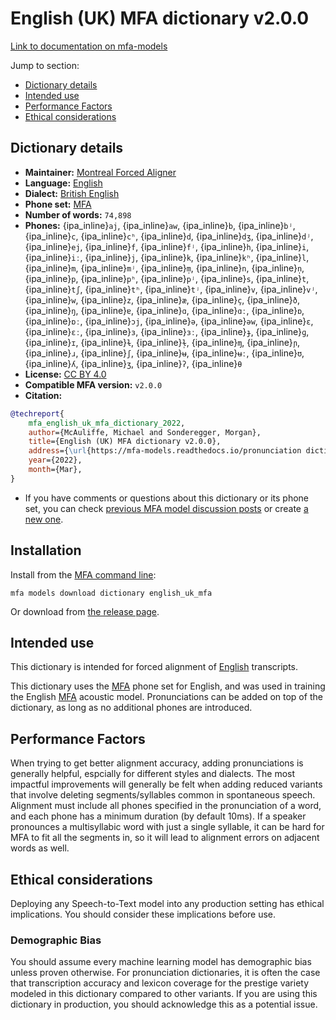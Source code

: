 
# English (UK) MFA dictionary v2.0.0

[Link to documentation on mfa-models](https://mfa-models.readthedocs.io/en/main/dictionary/english_uk_mfa.html)

Jump to section:

- [Dictionary details](#dictionary-details)
- [Intended use](#intended-use)
- [Performance Factors](#performance-factors)
- [Ethical considerations](#ethical-considerations)

## Dictionary details

- **Maintainer:** [Montreal Forced Aligner](https://montreal-forced-aligner.readthedocs.io/)
- **Language:** [English](https://en.wikipedia.org/wiki/English_language)
- **Dialect:** [British English](https://en.wikipedia.org/wiki/British_English)
- **Phone set:** [MFA](https://mfa-models.readthedocs.io/en/refactor/mfa_phone_set.html#english)
- **Number of words:** `74,898`
- **Phones:** {ipa_inline}`aj`, {ipa_inline}`aw`, {ipa_inline}`b`, {ipa_inline}`bʲ`, {ipa_inline}`c`, {ipa_inline}`cʰ`, {ipa_inline}`d`, {ipa_inline}`dʒ`, {ipa_inline}`dʲ`, {ipa_inline}`ej`, {ipa_inline}`f`, {ipa_inline}`fʲ`, {ipa_inline}`h`, {ipa_inline}`i`, {ipa_inline}`iː`, {ipa_inline}`j`, {ipa_inline}`k`, {ipa_inline}`kʰ`, {ipa_inline}`l`, {ipa_inline}`m`, {ipa_inline}`mʲ`, {ipa_inline}`m̩`, {ipa_inline}`n`, {ipa_inline}`n̩`, {ipa_inline}`p`, {ipa_inline}`pʰ`, {ipa_inline}`pʲ`, {ipa_inline}`s`, {ipa_inline}`t`, {ipa_inline}`tʃ`, {ipa_inline}`tʰ`, {ipa_inline}`tʲ`, {ipa_inline}`v`, {ipa_inline}`vʲ`, {ipa_inline}`w`, {ipa_inline}`z`, {ipa_inline}`æ`, {ipa_inline}`ç`, {ipa_inline}`ð`, {ipa_inline}`ŋ`, {ipa_inline}`ɐ`, {ipa_inline}`ɑ`, {ipa_inline}`ɑː`, {ipa_inline}`ɒ`, {ipa_inline}`ɒː`, {ipa_inline}`ɔj`, {ipa_inline}`ə`, {ipa_inline}`əw`, {ipa_inline}`ɛ`, {ipa_inline}`ɛː`, {ipa_inline}`ɜ`, {ipa_inline}`ɜː`, {ipa_inline}`ɟ`, {ipa_inline}`ɡ`, {ipa_inline}`ɪ`, {ipa_inline}`ɫ`, {ipa_inline}`ɫ̩`, {ipa_inline}`ɱ`, {ipa_inline}`ɲ`, {ipa_inline}`ɹ`, {ipa_inline}`ʃ`, {ipa_inline}`ʉ`, {ipa_inline}`ʉː`, {ipa_inline}`ʊ`, {ipa_inline}`ʎ`, {ipa_inline}`ʒ`, {ipa_inline}`ʔ`, {ipa_inline}`θ`
- **License:** [CC BY 4.0](https://github.com/MontrealCorpusTools/mfa-models/tree/main/dictionary/english/uk_mfa/v2.0.0/LICENSE)
- **Compatible MFA version:** `v2.0.0`
- **Citation:**

```bibtex
@techreport{
	mfa_english_uk_mfa_dictionary_2022,
	author={McAuliffe, Michael and Sonderegger, Morgan},
	title={English (UK) MFA dictionary v2.0.0},
	address={\url{https://mfa-models.readthedocs.io/pronunciation dictionary/English/English (UK) MFA dictionary v2_0_0.html}},
	year={2022},
	month={Mar},
}
```

- If you have comments or questions about this dictionary or its phone set, you can check [previous MFA model discussion posts](https://github.com/MontrealCorpusTools/mfa-models/discussions?discussions_q=English+UK+MFA+dictionary+v2.0.0) or create [a new one](https://github.com/MontrealCorpusTools/mfa-models/discussions/new).

## Installation

Install from the [MFA command line](https://montreal-forced-aligner.readthedocs.io/en/latest/user_guide/models/index.html):

```
mfa models download dictionary english_uk_mfa
```

Or download from [the release page](https://github.com/MontrealCorpusTools/mfa-models/releases/tag/dictionary-english_uk_mfa-v2.0.0).

## Intended use

This dictionary is intended for forced alignment of [English](https://en.wikipedia.org/wiki/English_language) transcripts.

This dictionary uses the [MFA](https://mfa-models.readthedocs.io/en/refactor/mfa_phone_set.html#english) phone set for English, and was used in training the English [MFA](https://mfa-models.readthedocs.io/en/refactor/mfa_phone_set.html#english) acoustic model.
Pronunciations can be added on top of the dictionary, as long as no additional phones are introduced.

## Performance Factors

When trying to get better alignment accuracy, adding pronunciations is generally helpful, espcially for different styles and dialects.
The most impactful improvements will generally be felt when adding reduced variants that
involve deleting segments/syllables common in spontaneous speech.  Alignment must include all phones specified in the pronunciation of a word, and each phone has
a minimum duration (by default 10ms). If a speaker pronounces a multisyllabic word with just a single syllable, it can be hard for MFA to fit all the segments in,
so it will lead to alignment errors on adjacent words as well.

## Ethical considerations

Deploying any Speech-to-Text model into any production setting has ethical implications. You should consider these implications before use.

### Demographic Bias

You should assume every machine learning model has demographic bias unless proven otherwise.
For pronunciation dictionaries, it is often the case that transcription accuracy and lexicon coverage for the prestige variety modeled in this dictionary compared to other variants.
If you are using this dictionary in production, you should acknowledge this as a potential issue.
